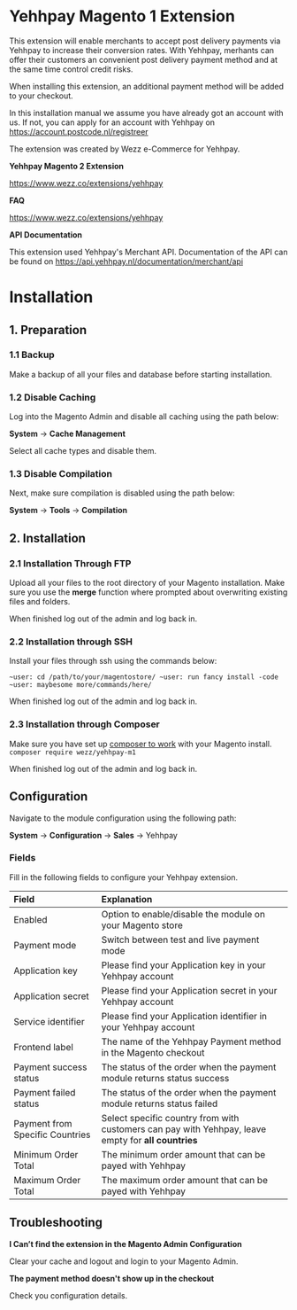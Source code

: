 # Yehhpay Magento 1 Extension

This extension will enable merchants to accept post delivery payments via Yehhpay to increase their conversion rates.
With Yehhpay, merhants can offer their customers an convenient post delivery payment method and at the same time control credit risks.

When installing this extension, an additional payment method will be added to your checkout.

In this installation manual we assume you have already got an account with us. If not, you can apply for an account with Yehhpay on https://account.postcode.nl/registreer

The extension was created by Wezz e-Commerce for Yehhpay.

__Yehhpay Magento 2 Extension__

https://www.wezz.co/extensions/yehhpay

__FAQ__

https://www.wezz.co/extensions/yehhpay

__API Documentation__

This extension used Yehhpay's Merchant API. Documentation of the API can be found on
https://api.yehhpay.nl/documentation/merchant/api


# Installation

## 1. Preparation

### 1.1 Backup

Make a backup of all your files and database before starting installation.

### 1.2 Disable Caching

Log into the Magento Admin and disable all caching using the path below:

__System__ -> __Cache Management__

Select all cache types and disable them.

### 1.3 Disable Compilation

Next, make sure compilation is disabled using the path below:

__System__ -> __Tools__ -> __Compilation__

## 2. Installation

### 2.1 Installation Through FTP

Upload all your files to the root directory of your Magento installation. Make sure you use the __merge__ function where prompted about overwriting existing files and folders.

When finished log out of the admin and log back in.

### 2.2 Installation through SSH

Install your files through ssh using the commands below:

`
~user: cd /path/to/your/magentostore/
~user: run fancy install -code
~user: maybesome more/commands/here/
`

When finished log out of the admin and log back in.

### 2.3 Installation through Composer

Make sure you have set up [composer to work](https://github.com/Cotya/magento-composer-installer) with your Magento install.
`
composer require wezz/yehhpay-m1
`

When finished log out of the admin and log back in.

## Configuration

Navigate to the module configuration using the following path:

__System__ -> __Configuration__ -> __Sales__ -> Yehhpay

### Fields

Fill in the following fields to configure your Yehhpay extension.

| Field | Explanation |
| :--- | :--- |
| Enabled | Option to enable/disable the module on your Magento store |
| Payment mode | Switch between test and live payment mode |
| Application key | Please find your Application key in your Yehhpay account |
| Application secret | Please find your Application secret in your Yehhpay account |
| Service identifier | Please find your Application identifier in your Yehhpay account |
| Frontend label | The name of the Yehhpay Payment method in the Magento checkout |
| Payment success status | The status of the order when the payment module returns status success |
| Payment failed status | The status of the order when the payment module returns status failed |
| Payment from Specific Countries | Select specific country from with customers can pay with Yehhpay, leave empty for __all countries__ |
| Minimum Order Total | The minimum order amount that can be payed with Yehhpay |
| Maximum Order Total | The maximum order amount that can be payed with Yehhpay |

## Troubleshooting


__I Can’t find the extension in the Magento Admin Configuration__

Clear your cache and logout and login to your Magento Admin.

__The payment method doesn't show up in the checkout__

Check you configuration details.
